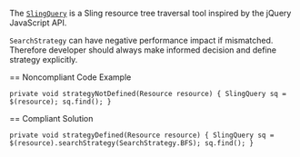 The [`SlingQuery`](https://sling.apache.org/documentation/bundles/sling-query.html)
is a Sling resource tree traversal tool inspired by the jQuery JavaScript API.

`SearchStrategy` can have negative performance impact if mismatched.
Therefore developer should always make informed decision and define strategy explicitly.

== Noncompliant Code Example

``
private void strategyNotDefined(Resource resource) {
		SlingQuery sq = $(resource);
		sq.find();
	}
``

== Compliant Solution

``
private void strategyDefined(Resource resource) {
		SlingQuery sq = $(resource).searchStrategy(SearchStrategy.BFS);
		sq.find();
	}
``
